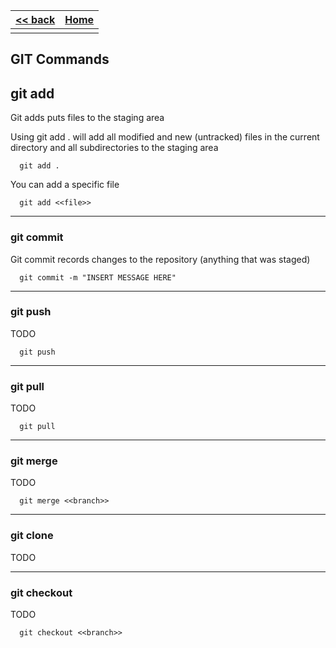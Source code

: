 
<style> 
 .markdown-body table {
   margin-bottom: -40px;
 }
 
 .markdown-body tbody {
    border-top: 2px solid #FFFFFF;
    border-bottom: 2px solid #FFFFFF;
    background-color: #FFFFFF;
}
 
.markdown-body td {
    border-right: 1px solid #FFFFFF;
    border-bottom: 1px solid #FFFFFF;
    padding: 5px;
}
</style>

| [<< back](../)                  | [Home](https://daniel-jb.github.io/CoderDojo)      |
| -------------                   | -----:                                             |
|              |       |

## GIT Commands
## git add
Git adds puts files to the staging area

Using git add . will add all modified and new (untracked) files in the current directory and all subdirectories to the staging area
```linux
  git add .
```

You can add a specific file
```linux
  git add <<file>>
```

---------------------------------------------------------------------------
### git commit
Git commit records changes to the repository (anything that was staged)

```linux
  git commit -m "INSERT MESSAGE HERE"
```

---------------------------------------------------------------------------
### git push
TODO

```linux
  git push
```

---------------------------------------------------------------------------
### git pull
TODO

```linux
  git pull
```

---------------------------------------------------------------------------
### git merge
TODO

```linux
  git merge <<branch>>
```

---------------------------------------------------------------------------
### git clone
TODO

---------------------------------------------------------------------------
### git checkout
TODO

```linux
  git checkout <<branch>>
```
